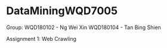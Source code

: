 # DataMiningWQD7005

Group: 
WQD180102 - Ng Wei Xin
WQD180104 - Tan Bing Shien

Assignment 1: Web Crawling
